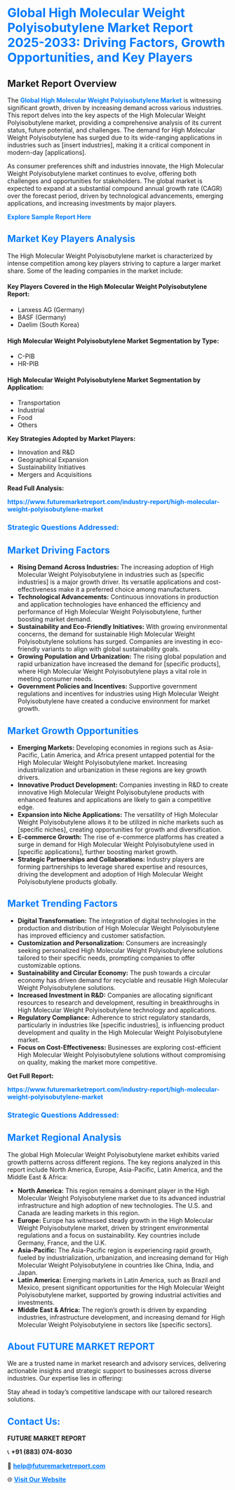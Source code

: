 <h1 style="color: #007BFF;">Global High Molecular Weight Polyisobutylene Market Report 2025-2033: Driving Factors, Growth Opportunities, and Key Players</h1>

<section id="overview">
<h2>Market Report Overview</h2>
<p>The <a href="https://www.futuremarketreport.com/industry-report/high-molecular-weight-polyisobutylene-market" style="color: #007BFF; text-decoration: none;"><strong>Global High Molecular Weight Polyisobutylene Market</strong></a> is witnessing significant growth, driven by increasing demand across various industries. This report delves into the key aspects of the High Molecular Weight Polyisobutylene market, providing a comprehensive analysis of its current status, future potential, and challenges. The demand for High Molecular Weight Polyisobutylene has surged due to its wide-ranging applications in industries such as [insert industries], making it a critical component in modern-day [applications].</p>
<p>As consumer preferences shift and industries innovate, the High Molecular Weight Polyisobutylene market continues to evolve, offering both challenges and opportunities for stakeholders. The global market is expected to expand at a substantial compound annual growth rate (CAGR) over the forecast period, driven by technological advancements, emerging applications, and increasing investments by major players.</p>
</section>

<section id="overview">
<p><a href="https://www.futuremarketreport.com/request-sample/reportId=54504" style="color: #007BFF; text-decoration: none;"><strong>Explore Sample Report Here</strong></a></p>
</section>

<section id="key-players">
<h2 style="color: #007BFF;">Market Key Players Analysis</h2>
<p>The High Molecular Weight Polyisobutylene market is characterized by intense competition among key players striving to capture a larger market share. Some of the leading companies in the market include:</p>
<h4>Key Players Covered in the High Molecular Weight Polyisobutylene Report:</h4>
<ul><li>Lanxess AG (Germany)</li><li>BASF (Germany)</li><li>Daelim (South Korea)</li></ul>
<h4>High Molecular Weight Polyisobutylene Market Segmentation by Type:</h4>
<ul><li>C-PIB</li><li>HR-PIB</li></ul>

<h4>High Molecular Weight Polyisobutylene Market Segmentation by Application:</h4>
<ul><li>Transportation</li><li>Industrial</li><li>Food</li><li>Others</li></ul>
<p><strong>Key Strategies Adopted by Market Players:</strong></p>
<ul>
<li>Innovation and R&D</li>
<li>Geographical Expansion</li>
<li>Sustainability Initiatives</li>
<li>Mergers and Acquisitions</li>
</ul>
</section>

<section>
<p><strong>Read Full Analysis: </strong></p><a href="https://www.futuremarketreport.com/industry-report/high-molecular-weight-polyisobutylene-market" style="color: #007BFF; text-decoration: none;"><strong>https://www.futuremarketreport.com/industry-report/high-molecular-weight-polyisobutylene-market</strong></a>
<h3 style="color: #007BFF;">Strategic Questions Addressed:</h3>
</section>

<section id="driving-factors">
<h2 style="color: #007BFF;">Market Driving Factors</h2>
<ul>
<li><strong>Rising Demand Across Industries:</strong> The increasing adoption of High Molecular Weight Polyisobutylene in industries such as [specific industries] is a major growth driver. Its versatile applications and cost-effectiveness make it a preferred choice among manufacturers.</li>
<li><strong>Technological Advancements:</strong> Continuous innovations in production and application technologies have enhanced the efficiency and performance of High Molecular Weight Polyisobutylene, further boosting market demand.</li>
<li><strong>Sustainability and Eco-Friendly Initiatives:</strong> With growing environmental concerns, the demand for sustainable High Molecular Weight Polyisobutylene solutions has surged. Companies are investing in eco-friendly variants to align with global sustainability goals.</li>
<li><strong>Growing Population and Urbanization:</strong> The rising global population and rapid urbanization have increased the demand for [specific products], where High Molecular Weight Polyisobutylene plays a vital role in meeting consumer needs.</li>
<li><strong>Government Policies and Incentives:</strong> Supportive government regulations and incentives for industries using High Molecular Weight Polyisobutylene have created a conducive environment for market growth.</li>
</ul>
</section>

<section id="growth-opportunities">
<h2 style="color: #007BFF;">Market Growth Opportunities</h2>
<ul>
<li><strong>Emerging Markets:</strong> Developing economies in regions such as Asia-Pacific, Latin America, and Africa present untapped potential for the High Molecular Weight Polyisobutylene market. Increasing industrialization and urbanization in these regions are key growth drivers.</li>
<li><strong>Innovative Product Development:</strong> Companies investing in R&D to create innovative High Molecular Weight Polyisobutylene products with enhanced features and applications are likely to gain a competitive edge.</li>
<li><strong>Expansion into Niche Applications:</strong> The versatility of High Molecular Weight Polyisobutylene allows it to be utilized in niche markets such as [specific niches], creating opportunities for growth and diversification.</li>
<li><strong>E-commerce Growth:</strong> The rise of e-commerce platforms has created a surge in demand for High Molecular Weight Polyisobutylene used in [specific applications], further boosting market growth.</li>
<li><strong>Strategic Partnerships and Collaborations:</strong> Industry players are forming partnerships to leverage shared expertise and resources, driving the development and adoption of High Molecular Weight Polyisobutylene products globally.</li>
</ul>
</section>

<section id="trending-factors">
<h2 style="color: #007BFF;">Market Trending Factors</h2>
<ul>
<li><strong>Digital Transformation:</strong> The integration of digital technologies in the production and distribution of High Molecular Weight Polyisobutylene has improved efficiency and customer satisfaction.</li>
<li><strong>Customization and Personalization:</strong> Consumers are increasingly seeking personalized High Molecular Weight Polyisobutylene solutions tailored to their specific needs, prompting companies to offer customizable options.</li>
<li><strong>Sustainability and Circular Economy:</strong> The push towards a circular economy has driven demand for recyclable and reusable High Molecular Weight Polyisobutylene solutions.</li>
<li><strong>Increased Investment in R&D:</strong> Companies are allocating significant resources to research and development, resulting in breakthroughs in High Molecular Weight Polyisobutylene technology and applications.</li>
<li><strong>Regulatory Compliance:</strong> Adherence to strict regulatory standards, particularly in industries like [specific industries], is influencing product development and quality in the High Molecular Weight Polyisobutylene market.</li>
<li><strong>Focus on Cost-Effectiveness:</strong> Businesses are exploring cost-efficient High Molecular Weight Polyisobutylene solutions without compromising on quality, making the market more competitive.</li>
</ul>
</section>

<section>
<p><strong>Get Full Report: </strong></p><a href="https://www.futuremarketreport.com/industry-report/high-molecular-weight-polyisobutylene-market" style="color: #007BFF; text-decoration: none;"><strong>https://www.futuremarketreport.com/industry-report/high-molecular-weight-polyisobutylene-market</strong></a>
<h3 style="color: #007BFF;">Strategic Questions Addressed:</h3>
</section>


<section id="regional-analysis">
<h2 style="color: #007BFF;">Market Regional Analysis</h2>
<p>The global High Molecular Weight Polyisobutylene market exhibits varied growth patterns across different regions. The key regions analyzed in this report include North America, Europe, Asia-Pacific, Latin America, and the Middle East & Africa:</p>
<ul>
<li><strong>North America:</strong> This region remains a dominant player in the High Molecular Weight Polyisobutylene market due to its advanced industrial infrastructure and high adoption of new technologies. The U.S. and Canada are leading markets in this region.</li>
<li><strong>Europe:</strong> Europe has witnessed steady growth in the High Molecular Weight Polyisobutylene market, driven by stringent environmental regulations and a focus on sustainability. Key countries include Germany, France, and the U.K.</li>
<li><strong>Asia-Pacific:</strong> The Asia-Pacific region is experiencing rapid growth, fueled by industrialization, urbanization, and increasing demand for High Molecular Weight Polyisobutylene in countries like China, India, and Japan.</li>
<li><strong>Latin America:</strong> Emerging markets in Latin America, such as Brazil and Mexico, present significant opportunities for the High Molecular Weight Polyisobutylene market, supported by growing industrial activities and investments.</li>
<li><strong>Middle East & Africa:</strong> The region’s growth is driven by expanding industries, infrastructure development, and increasing demand for High Molecular Weight Polyisobutylene in sectors like [specific sectors].</li>
</ul>
</section>

<footer>
<h2 style="color: #007BFF;">About FUTURE MARKET REPORT</h2>
<p>We are a trusted name in market research and advisory services, delivering actionable insights and strategic support to businesses across diverse industries. Our expertise lies in offering:</p>

<p>Stay ahead in today’s competitive landscape with our tailored research solutions.</p>

<h2 style="color: #007BFF;">Contact Us:</h2>
<p><strong>FUTURE MARKET REPORT</strong></p>
<p>📞 <strong>+91 (883) 074-8030</strong></p>
<p>📧 <strong><a href="mailto:help@futuremarketreport.com" style="color: #007BFF;">help@futuremarketreport.com</a></strong></p>
<p>🌐 <strong><a href="https://www.futuremarketreport.com/" style="color: #007BFF;">Visit Our Website</a></strong></p>
</footer>